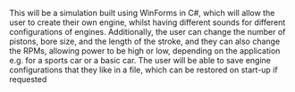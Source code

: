 This will be a simulation built using WinForms in C#, which will allow the user to create their own engine, whilst having different sounds for different configurations of engines. Additionally, the user can change the number of pistons, bore size, and the length of the stroke, and they can also change the RPMs, allowing power to be high or low, depending on the application e.g. for a sports car or a basic car. The user will be able to save engine configurations that they like in a file, which can be restored on start-up if requested
